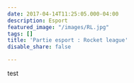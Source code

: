 ```yaml
---
date: 2017-04-14T11:25:05.000-04:00
description: Esport
featured_image: "/images/RL.jpg"
tags: []
title: 'Partie esport : Rocket league'
disable_share: false

---
```

test